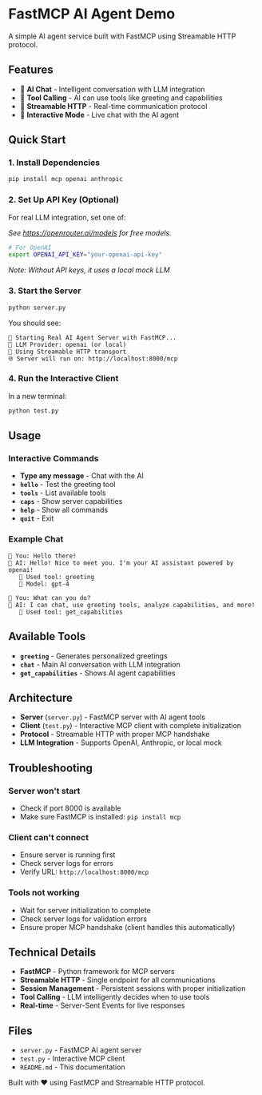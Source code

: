 # FastMCP AI Agent Demo

A simple AI agent service built with FastMCP using Streamable HTTP protocol.

## Features

- 🤖 **AI Chat** - Intelligent conversation with LLM integration
- 🔧 **Tool Calling** - AI can use tools like greeting and capabilities
- 🌊 **Streamable HTTP** - Real-time communication protocol
- 💬 **Interactive Mode** - Live chat with the AI agent

## Quick Start

### 1. Install Dependencies

```bash
pip install mcp openai anthropic
```

### 2. Set Up API Key (Optional)

For real LLM integration, set one of:

*See https://openrouter.ai/models for free models.*

```bash
# For OpenAI
export OPENAI_API_KEY="your-openai-api-key"
```

*Note: Without API keys, it uses a local mock LLM*

### 3. Start the Server

```bash
python server.py
```

You should see:
```
🚀 Starting Real AI Agent Server with FastMCP...
🤖 LLM Provider: openai (or local)
📡 Using Streamable HTTP transport
🌐 Server will run on: http://localhost:8000/mcp
```

### 4. Run the Interactive Client

In a new terminal:

```bash
python test.py
```

## Usage

### Interactive Commands

- **Type any message** - Chat with the AI
- **`hello`** - Test the greeting tool
- **`tools`** - List available tools
- **`caps`** - Show server capabilities
- **`help`** - Show all commands
- **`quit`** - Exit

### Example Chat

```
💬 You: Hello there!
🤖 AI: Hello! Nice to meet you. I'm your AI assistant powered by openai!
   🔧 Used tool: greeting
   🧠 Model: gpt-4

💬 You: What can you do?
🤖 AI: I can chat, use greeting tools, analyze capabilities, and more!
   🔧 Used tool: get_capabilities
```

## Available Tools

- **`greeting`** - Generates personalized greetings
- **`chat`** - Main AI conversation with LLM integration
- **`get_capabilities`** - Shows AI agent capabilities

## Architecture

- **Server** (`server.py`) - FastMCP server with AI agent tools
- **Client** (`test.py`) - Interactive MCP client with complete initialization
- **Protocol** - Streamable HTTP with proper MCP handshake
- **LLM Integration** - Supports OpenAI, Anthropic, or local mock

## Troubleshooting

### Server won't start
- Check if port 8000 is available
- Make sure FastMCP is installed: `pip install mcp`

### Client can't connect
- Ensure server is running first
- Check server logs for errors
- Verify URL: `http://localhost:8000/mcp`

### Tools not working
- Wait for server initialization to complete
- Check server logs for validation errors
- Ensure proper MCP handshake (client handles this automatically)

## Technical Details

- **FastMCP** - Python framework for MCP servers
- **Streamable HTTP** - Single endpoint for all communications
- **Session Management** - Persistent sessions with proper initialization
- **Tool Calling** - LLM intelligently decides when to use tools
- **Real-time** - Server-Sent Events for live responses

## Files

- `server.py` - FastMCP AI agent server
- `test.py` - Interactive MCP client
- `README.md` - This documentation

Built with ❤️ using FastMCP and Streamable HTTP protocol.
